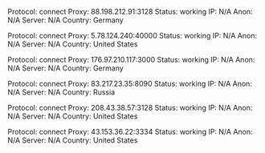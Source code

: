 Protocol: connect
Proxy: 88.198.212.91:3128
Status: working
IP: N/A
Anon: N/A
Server: N/A
Country: Germany

Protocol: connect
Proxy: 5.78.124.240:40000
Status: working
IP: N/A
Anon: N/A
Server: N/A
Country: United States

Protocol: connect
Proxy: 176.97.210.117:3000
Status: working
IP: N/A
Anon: N/A
Server: N/A
Country: Germany

Protocol: connect
Proxy: 83.217.23.35:8090
Status: working
IP: N/A
Anon: N/A
Server: N/A
Country: Russia

Protocol: connect
Proxy: 208.43.38.57:3128
Status: working
IP: N/A
Anon: N/A
Server: N/A
Country: United States

Protocol: connect
Proxy: 43.153.36.22:3334
Status: working
IP: N/A
Anon: N/A
Server: N/A
Country: United States

